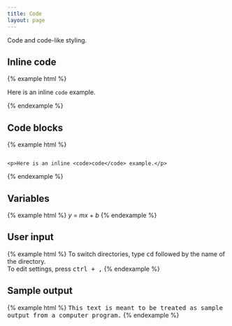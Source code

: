 ```yaml
---
title: Code
layout: page
---
```


Code and code-like styling.

## Inline code

{% example html %}
<p>Here is an inline <code>code</code> example.</p>
{% endexample %}

## Code blocks

{% example html %}
<pre><code>
&lt;p&gt;Here is an inline &lt;code&gt;code&lt;/code&gt; example.&lt;/p&gt;
</code></pre>
{% endexample %}

## Variables

{% example html %}
<var>y</var> = <var>m</var><var>x</var> + <var>b</var>
{% endexample %}

## User input

{% example html %}
To switch directories, type <kbd>cd</kbd> followed by the name of the directory.<br>
To edit settings, press <kbd><kbd>ctrl</kbd> + <kbd>,</kbd></kbd>
{% endexample %}

## Sample output

{% example html %}
<samp>This text is meant to be treated as sample output from a computer program.</samp>
{% endexample %}
